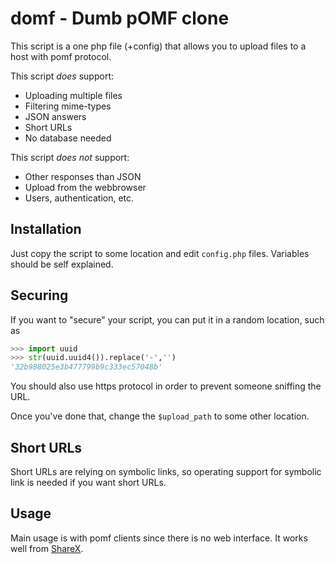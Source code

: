 domf - Dumb pOMF clone
======================

This script is a one php file (+config) that allows you to upload files to a host with pomf protocol.

This script *does* support:

 * Uploading multiple files
 * Filtering mime-types
 * JSON answers
 * Short URLs
 * No database needed

This script *does not* support:
 * Other responses than JSON
 * Upload from the webbrowser
 * Users, authentication, etc.

Installation
------------

Just copy the script to some location and edit `config.php` files.
Variables should be self explained.

Securing
--------

If you want to "secure" your script, you can put it in a random location, such as
```python
>>> import uuid
>>> str(uuid.uuid4()).replace('-','')
'32b988025e3b477799b9c333ec57048b'
```

You should also use https protocol in order to prevent someone sniffing the URL.

Once you've done that, change the `$upload_path` to some other location.

Short URLs
----------

Short URLs are relying on symbolic links, so operating support for symbolic link is needed if you want short URLs.

Usage
-----

Main usage is with pomf clients since there is no web interface. It works well from [ShareX](https://getsharex.com/).
